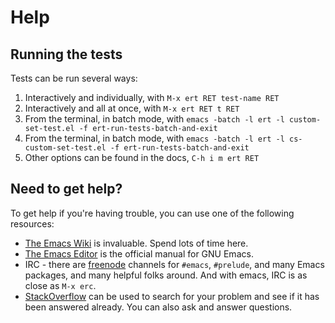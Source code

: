 # Help

## Running the tests

Tests can be run several ways:

1. Interactively and individually, with `M-x ert RET test-name RET`
2. Interactively and all at once, with `M-x ert RET t RET`
3. From the terminal, in batch mode, with `emacs -batch -l ert -l custom-set-test.el -f ert-run-tests-batch-and-exit`
4. From the terminal, in batch mode, with `emacs -batch -l ert -l cs-custom-set-test.el -f ert-run-tests-batch-and-exit`
5. Other options can be found in the docs, `C-h i m ert RET`

## Need to get help?

To get help if you're having trouble, you can use one of the following resources:

- [The Emacs Wiki](http://emacswiki.org/) is invaluable. Spend lots of time here.
- [The Emacs Editor](http://www.gnu.org/software/emacs/manual/html_node/emacs/index.html) is the official manual for GNU Emacs.
- IRC - there are [freenode](https://freenode.net/) channels for `#emacs`, `#prelude`, and many Emacs
  packages, and many helpful folks around. And with emacs, IRC is as close as
  `M-x erc`.
- [StackOverflow](http://stackoverflow.com/questions/tagged/elisp) can be used to search for your problem and see if it has been answered already. You can also ask and answer questions.

